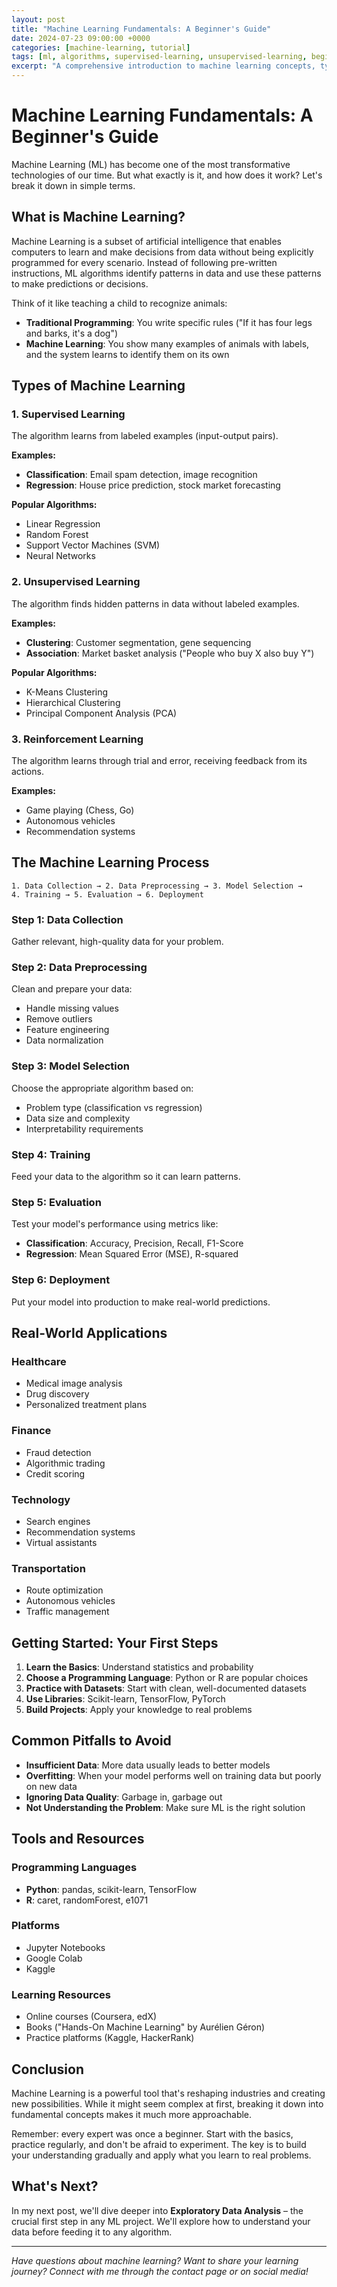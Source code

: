 ```yaml
---
layout: post
title: "Machine Learning Fundamentals: A Beginner's Guide"
date: 2024-07-23 09:00:00 +0000
categories: [machine-learning, tutorial]
tags: [ml, algorithms, supervised-learning, unsupervised-learning, beginners]
excerpt: "A comprehensive introduction to machine learning concepts, types, and applications for beginners."
---
```


# Machine Learning Fundamentals: A Beginner's Guide

Machine Learning (ML) has become one of the most transformative technologies of our time. But what exactly is it, and how does it work? Let's break it down in simple terms.

## What is Machine Learning?

Machine Learning is a subset of artificial intelligence that enables computers to learn and make decisions from data without being explicitly programmed for every scenario. Instead of following pre-written instructions, ML algorithms identify patterns in data and use these patterns to make predictions or decisions.

Think of it like teaching a child to recognize animals:
- **Traditional Programming**: You write specific rules ("If it has four legs and barks, it's a dog")
- **Machine Learning**: You show many examples of animals with labels, and the system learns to identify them on its own

## Types of Machine Learning

### 1. Supervised Learning
The algorithm learns from labeled examples (input-output pairs).

**Examples:**
- **Classification**: Email spam detection, image recognition
- **Regression**: House price prediction, stock market forecasting

**Popular Algorithms:**
- Linear Regression
- Random Forest
- Support Vector Machines (SVM)
- Neural Networks

### 2. Unsupervised Learning
The algorithm finds hidden patterns in data without labeled examples.

**Examples:**
- **Clustering**: Customer segmentation, gene sequencing
- **Association**: Market basket analysis ("People who buy X also buy Y")

**Popular Algorithms:**
- K-Means Clustering
- Hierarchical Clustering
- Principal Component Analysis (PCA)

### 3. Reinforcement Learning
The algorithm learns through trial and error, receiving feedback from its actions.

**Examples:**
- Game playing (Chess, Go)
- Autonomous vehicles
- Recommendation systems

## The Machine Learning Process

```
1. Data Collection → 2. Data Preprocessing → 3. Model Selection → 
4. Training → 5. Evaluation → 6. Deployment
```

### Step 1: Data Collection
Gather relevant, high-quality data for your problem.

### Step 2: Data Preprocessing
Clean and prepare your data:
- Handle missing values
- Remove outliers
- Feature engineering
- Data normalization

### Step 3: Model Selection
Choose the appropriate algorithm based on:
- Problem type (classification vs regression)
- Data size and complexity
- Interpretability requirements

### Step 4: Training
Feed your data to the algorithm so it can learn patterns.

### Step 5: Evaluation
Test your model's performance using metrics like:
- **Classification**: Accuracy, Precision, Recall, F1-Score
- **Regression**: Mean Squared Error (MSE), R-squared

### Step 6: Deployment
Put your model into production to make real-world predictions.

## Real-World Applications

### Healthcare
- Medical image analysis
- Drug discovery
- Personalized treatment plans

### Finance
- Fraud detection
- Algorithmic trading
- Credit scoring

### Technology
- Search engines
- Recommendation systems
- Virtual assistants

### Transportation
- Route optimization
- Autonomous vehicles
- Traffic management

## Getting Started: Your First Steps

1. **Learn the Basics**: Understand statistics and probability
2. **Choose a Programming Language**: Python or R are popular choices
3. **Practice with Datasets**: Start with clean, well-documented datasets
4. **Use Libraries**: Scikit-learn, TensorFlow, PyTorch
5. **Build Projects**: Apply your knowledge to real problems

## Common Pitfalls to Avoid

- **Insufficient Data**: More data usually leads to better models
- **Overfitting**: When your model performs well on training data but poorly on new data
- **Ignoring Data Quality**: Garbage in, garbage out
- **Not Understanding the Problem**: Make sure ML is the right solution

## Tools and Resources

### Programming Languages
- **Python**: pandas, scikit-learn, TensorFlow
- **R**: caret, randomForest, e1071

### Platforms
- Jupyter Notebooks
- Google Colab
- Kaggle

### Learning Resources
- Online courses (Coursera, edX)
- Books ("Hands-On Machine Learning" by Aurélien Géron)
- Practice platforms (Kaggle, HackerRank)

## Conclusion

Machine Learning is a powerful tool that's reshaping industries and creating new possibilities. While it might seem complex at first, breaking it down into fundamental concepts makes it much more approachable.

Remember: every expert was once a beginner. Start with the basics, practice regularly, and don't be afraid to experiment. The key is to build your understanding gradually and apply what you learn to real problems.

## What's Next?

In my next post, we'll dive deeper into **Exploratory Data Analysis** – the crucial first step in any ML project. We'll explore how to understand your data before feeding it to any algorithm.

---

*Have questions about machine learning? Want to share your learning journey? Connect with me through the contact page or on social media!*